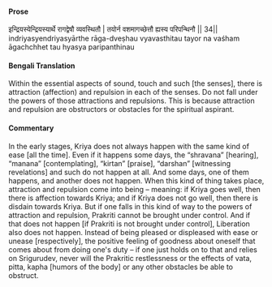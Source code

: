 #### Prose 

इन्द्रियस्येन्द्रियस्यार्थे रागद्वेषौ व्यवस्थितौ |
तयोर्न वशमागच्छेत्तौ ह्यस्य परिपन्थिनौ || 34||
indriyasyendriyasyārthe rāga-dveṣhau vyavasthitau
tayor na vaśham āgachchhet tau hyasya paripanthinau

 #### Bengali Translation 

Within the essential aspects of sound, touch and such [the senses], there is attraction (affection) and repulsion in each of the senses. Do not fall under the powers of those attractions and repulsions. This is because attraction and repulsion are obstructors or obstacles for the spiritual aspirant.

 #### Commentary 

In the early stages, Kriya does not always happen with the same kind of ease [all the time]. Even if it happens some days, the “shravana” [hearing], “manana” [contemplating], “kirtan” [praise], “darshan” [witnessing revelations] and such do not happen at all. And some days, one of them happens, and another does not happen. When this kind of thing takes place, attraction and repulsion come into being – meaning: if Kriya goes well, then there is affection towards Kriya; and if Kriya does not go well, then there is disdain towards Kriya. But if one falls in this kind of way to the powers of attraction and repulsion, Prakriti cannot be brought under control. And if that does not happen [if Prakriti is not brought under control], Liberation also does not happen. Instead of being pleased or displeased with ease or unease [respectively], the positive feeling of goodness about oneself that comes about from doing one's duty – if one just holds on to that and relies on Srigurudev, never will the Prakritic restlessness or the effects of vata, pitta, kapha [humors of the body] or any other obstacles be able to obstruct.